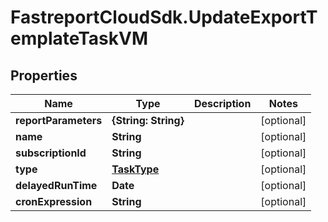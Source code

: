 # FastreportCloudSdk.UpdateExportTemplateTaskVM

## Properties

Name | Type | Description | Notes
------------ | ------------- | ------------- | -------------
**reportParameters** | **{String: String}** |  | [optional] 
**name** | **String** |  | [optional] 
**subscriptionId** | **String** |  | [optional] 
**type** | [**TaskType**](TaskType.md) |  | [optional] 
**delayedRunTime** | **Date** |  | [optional] 
**cronExpression** | **String** |  | [optional] 


